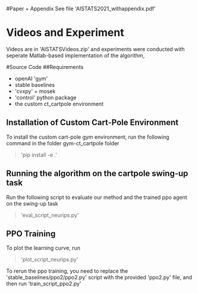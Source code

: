 #Paper + Appendix 
See file 'AISTATS2021_withappendix.pdf'

# Videos and Experiment
Videos are in 'AISTATSVideos.zip' and experiments were conducted with seperate Matlab-based implementation of the algorithm,

#Source Code
##Requirements
- openAI 'gym'
- stable baselines
- 'cvxpy' + mosek 
- 'control' python package
- the custom ct_cartpole environment

## Installation of Custom Cart-Pole Environment

To install the custom cart-pole gym environment, run the following command in the folder gym-ct_cartpole folder
> 'pip install -e .'

## Running the algorithm on the cartpole swing-up task

Run the following script to evaluate our method and the trained ppo agent on the swing-up task 
> 'eval_script_neurips.py' 

## PPO Training
To plot the learning curve, run
> 'plot_script_neurips.py'

To rerun the ppo training, you need to replace the 'stable_baselines/ppo2/ppo2.py' script with the provided 'ppo2.py' file, and then run 'train_script_ppo2.py'

